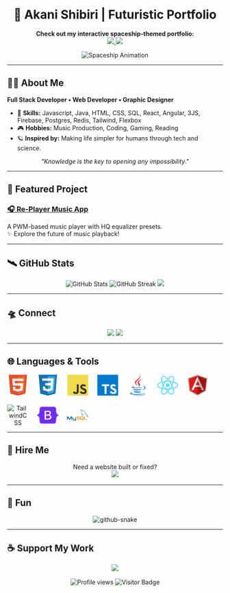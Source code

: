 <h1 align="center">🚀 Akani Shibiri | Futuristic Portfolio</h1>

<p align="center">
  <b>Check out my interactive spaceship-themed portfolio:</b>  
  <br/>
  <a href="https://re-el123.github.io/Re-EL123/" target="_blank">
    <img src="https://img.shields.io/badge/🌌%20See%20My%20Futuristic%20Journey-purple?style=for-the-badge&logo=rocket&logoColor=white" />
  </a>
  <a href="https://re-player.vercel.app/" target="_blank">
    <img src="https://img.shields.io/badge/🎧%20Re--Player%20Music%20App-orange?style=for-the-badge&logo=spotify&logoColor=white" />
  </a>
</p>

<p align="center">
  <img src="https://your-space-ship-gif-url.com/spaceship.gif" alt="Spaceship Animation" width="500"/>
</p>

---

## 👨‍🚀 About Me  

<p>
<b>Full Stack Developer • Web Developer • Graphic Designer</b>  
</p>

<ul>
  <li>🔭 <b>Skills:</b> Javascript, Java, HTML, CSS, SQL, React, Angular, 3JS, Firebase, Postgres, Redis, Tailwind, Flexbox</li>
  <li>🎮 <b>Hobbies:</b> Music Production, Coding, Gaming, Reading</li>
  <li>🪐 <b>Inspired by:</b> Making life simpler for humans through tech and science.</li>
</ul>

<p align="center"><i>"Knowledge is the key to opening any impossibility."</i></p>

---

## 🌌 Featured Project  

### [🎧 Re-Player Music App](https://re-player.vercel.app/)  
A PWM-based music player with HQ equalizer presets.  
✨ Explore the future of music playback!

---

## 🛰️ GitHub Stats  

<p align="center">
  <img src="https://github-readme-stats.vercel.app/api?username=Re-EL123&show_icons=true&theme=radical" alt="GitHub Stats" height="150"/>
  <img src="https://github-readme-streak-stats.herokuapp.com/?user=Re-EL123&theme=radical" alt="GitHub Streak" height="150"/>
  <img src="https://github-profile-summary-cards.vercel.app/api/cards/repos-per-language?username=Re-EL123&theme=radical" height="150"/>
</p>

---

## 🛸 Connect  

<p align="center">
  <a href="https://github.com/Re-EL123"><img src="https://img.shields.io/badge/-GitHub-181717?style=for-the-badge&logo=github&logoColor=white" /></a>
  <a href="https://linkedin.com/in/akani-shibiri-2939a119b" target="blank">
    <img src="https://img.shields.io/badge/-LinkedIn-0A66C2?style=for-the-badge&logo=linkedin&logoColor=white" />
  </a>
</p>

---

## 🌐 Languages & Tools  

<p align="center" style="display: flex; flex-wrap: wrap; gap: 20px;">
  <!-- HTML5 -->
  <img src="https://raw.githubusercontent.com/devicons/devicon/master/icons/html5/html5-original.svg" alt="HTML5" width="50" height="50"/>
  
  <!-- CSS3 -->
  <img src="https://raw.githubusercontent.com/devicons/devicon/master/icons/css3/css3-original.svg" alt="CSS3" width="50" height="50"/>
  
  <!-- JavaScript -->
  <img src="https://raw.githubusercontent.com/devicons/devicon/master/icons/javascript/javascript-original.svg" alt="JavaScript" width="50" height="50"/>
  
  <!-- TypeScript -->
  <img src="https://raw.githubusercontent.com/devicons/devicon/master/icons/typescript/typescript-original.svg" alt="TypeScript" width="50" height="50"/>
  
  <!-- Java -->
  <img src="https://raw.githubusercontent.com/devicons/devicon/master/icons/java/java-original.svg" alt="Java" width="50" height="50"/>
  
  <!-- React -->
  <img src="https://raw.githubusercontent.com/devicons/devicon/master/icons/react/react-original.svg" alt="React" width="50" height="50"/>
  
  <!-- Angular -->
  <img src="https://raw.githubusercontent.com/devicons/devicon/master/icons/angularjs/angularjs-original.svg" alt="Angular" width="50" height="50"/>
  
  <!-- Tailwind -->
  <img src="https://www.vectorlogo.zone/logos/tailwindcss/tailwindcss-icon.svg" alt="TailwindCSS" width="50" height="50"/>
  
  <!-- Bootstrap -->
  <img src="https://raw.githubusercontent.com/devicons/devicon/master/icons/bootstrap/bootstrap-plain.svg" alt="Bootstrap" width="50" height="50"/>
  
  <!-- MySQL -->
  <img src="https://raw.githubusercontent.com/devicons/devicon/master/icons/mysql/mysql-original-wordmark.svg" alt="MySQL" width="50" height="50"/>
</p>


---

## 💼 Hire Me  

<p align="center">
  Need a website built or fixed?  
  <br/>
  <a href="https://www.freelancer.com/u/akanishibiri">
    <img src="https://img.shields.io/badge/💼%20Hire%20me%20on%20Freelancer-blue?style=for-the-badge&logo=freelancer&logoColor=white"/>
  </a>
</p>

---

## 🐍 Fun  

<p align="center">
  <picture>
    <source media="(prefers-color-scheme: dark)" srcset="https://raw.githubusercontent.com/ritesh-0309/ritesh-0309/output/github-snake-dark.svg" />
    <source media="(prefers-color-scheme: light)" srcset="https://raw.githubusercontent.com/ritesh-0309/ritesh-0309/output/github-snake.svg" />
    <img alt="github-snake" src="https://raw.githubusercontent.com/Re-EL123/Re-EL123/output/github-snake.svg" />
  </picture>
</p>

---

## ☕ Support My Work  

<p align="center">
  <a href="https://buymeacoffee.com/akanishibiri">
    <img src="https://img.shields.io/badge/-Buy%20me%20a%20coffee-FFDD00?style=for-the-badge&logo=buymeacoffee&logoColor=black" />
  </a>
</p>

<p align="center"> 
  <img src="https://komarev.com/ghpvc/?username=Re-EL123&label=Profile%20views&color=0e75b6&style=flat" alt="Profile views" /> 
  <img src="https://visitor-badge.laobi.icu/badge?page_id=Re-EL123.Re-EL123" alt="Visitor Badge"/>
</p>
